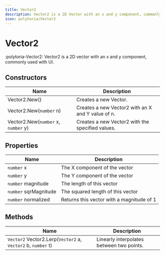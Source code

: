 ```yaml
---
title: Vector2
description: Vector2 is a 2D Vector with an x and y component, commonly used with UI.
icon: polytoria/Vector2
---
```


# Vector2

:polytoria-Vector2: Vector2 is a 2D vector with an x and y component, commonly used with UI.

## Constructors

| Name                                | Description                                       |
| ----------------------------------- | ------------------------------------------------- |
| Vector2.New()                       | Creates a new Vector.                             |
| Vector2.New(`number` n)             | Creates a new Vector2 with an X and Y value of n. |
| Vector2.New(`number` x, `number` y) | Creates a new Vector2 with the specified values.  |

## Properties

| Name                  | Description                               |
| --------------------- | ----------------------------------------- |
| `number` x            | The X component of the vector             |
| `number` y            | The Y component of the vector             |
| `number` magnitude    | The length of this vector                 |
| `number` sqrMagnitude | The squared length of this vector         |
| `number` normalized   | Returns this vector with a magnitude of 1 |

## Methods

| Name                                                         | Description                               |
| ------------------------------------------------------------ | ----------------------------------------- |
| `Vector2` Vector2.Lerp(`Vector2` a, `Vector2` b, `number` t) | Linearly interpolates between two points. |
